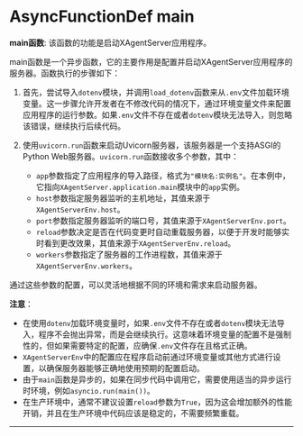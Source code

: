 # AsyncFunctionDef main
**main函数**: 该函数的功能是启动XAgentServer应用程序。

main函数是一个异步函数，它的主要作用是配置并启动XAgentServer应用程序的服务器。函数执行的步骤如下：

1. 首先，尝试导入`dotenv`模块，并调用`load_dotenv`函数来从`.env`文件加载环境变量。这一步骤允许开发者在不修改代码的情况下，通过环境变量文件来配置应用程序的运行参数。如果`.env`文件不存在或者`dotenv`模块无法导入，则忽略该错误，继续执行后续代码。

2. 使用`uvicorn.run`函数来启动Uvicorn服务器，该服务器是一个支持ASGI的Python Web服务器。`uvicorn.run`函数接收多个参数，其中：
   - `app`参数指定了应用程序的导入路径，格式为`"模块名:实例名"`。在本例中，它指向`XAgentServer.application.main`模块中的`app`实例。
   - `host`参数指定服务器监听的主机地址，其值来源于`XAgentServerEnv.host`。
   - `port`参数指定服务器监听的端口号，其值来源于`XAgentServerEnv.port`。
   - `reload`参数决定是否在代码变更时自动重载服务器，以便于开发时能够实时看到更改效果，其值来源于`XAgentServerEnv.reload`。
   - `workers`参数指定了服务器的工作进程数，其值来源于`XAgentServerEnv.workers`。

通过这些参数的配置，可以灵活地根据不同的环境和需求来启动服务器。

**注意**：
- 在使用`dotenv`加载环境变量时，如果`.env`文件不存在或者`dotenv`模块无法导入，程序不会抛出异常，而是会继续执行。这意味着环境变量的配置不是强制性的，但如果需要特定的配置，应确保`.env`文件存在且格式正确。
- `XAgentServerEnv`中的配置应在程序启动前通过环境变量或其他方式进行设置，以确保服务器能够正确地使用预期的配置启动。
- 由于`main`函数是异步的，如果在同步代码中调用它，需要使用适当的异步运行时环境，例如`asyncio.run(main())`。
- 在生产环境中，通常不建议设置`reload`参数为`True`，因为这会增加额外的性能开销，并且在生产环境中代码应该是稳定的，不需要频繁重载。
***
